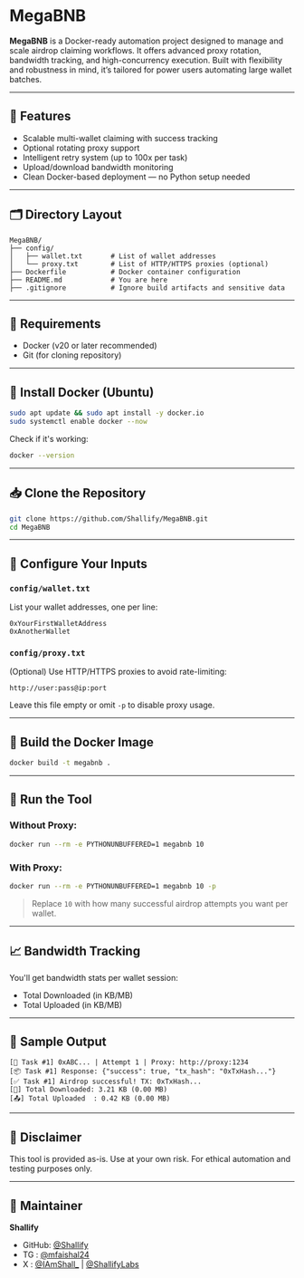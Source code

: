 # MegaBNB

**MegaBNB** is a Docker-ready automation project designed to manage and scale airdrop claiming workflows. It offers advanced proxy rotation, bandwidth tracking, and high-concurrency execution. Built with flexibility and robustness in mind, it’s tailored for power users automating large wallet batches.

---

## 🔧 Features
- Scalable multi-wallet claiming with success tracking
- Optional rotating proxy support
- Intelligent retry system (up to 100x per task)
- Upload/download bandwidth monitoring
- Clean Docker-based deployment — no Python setup needed

---

## 🗂️ Directory Layout
```
MegaBNB/
├── config/
│   ├── wallet.txt       # List of wallet addresses
│   └── proxy.txt        # List of HTTP/HTTPS proxies (optional)
├── Dockerfile           # Docker container configuration
├── README.md            # You are here
├── .gitignore           # Ignore build artifacts and sensitive data
```

---

## 🧱 Requirements
- Docker (v20 or later recommended)
- Git (for cloning repository)

---

## 🐧 Install Docker (Ubuntu)
```bash
sudo apt update && sudo apt install -y docker.io
sudo systemctl enable docker --now
```
Check if it's working:
```bash
docker --version
```

---

## 📥 Clone the Repository
```bash
git clone https://github.com/Shallify/MegaBNB.git
cd MegaBNB
```

---

## 🧾 Configure Your Inputs

### `config/wallet.txt`
List your wallet addresses, one per line:
```
0xYourFirstWalletAddress
0xAnotherWallet
```

### `config/proxy.txt`
(Optional) Use HTTP/HTTPS proxies to avoid rate-limiting:
```
http://user:pass@ip:port
```
Leave this file empty or omit `-p` to disable proxy usage.

---

## 🐳 Build the Docker Image
```bash
docker build -t megabnb .
```

---

## 🚀 Run the Tool

### Without Proxy:
```bash
docker run --rm -e PYTHONUNBUFFERED=1 megabnb 10
```

### With Proxy:
```bash
docker run --rm -e PYTHONUNBUFFERED=1 megabnb 10 -p
```

> Replace `10` with how many successful airdrop attempts you want per wallet.

---

## 📈 Bandwidth Tracking
You'll get bandwidth stats per wallet session:
- Total Downloaded (in KB/MB)
- Total Uploaded (in KB/MB)

---

## 🧪 Sample Output
```
[🧪 Task #1] 0xABC... | Attempt 1 | Proxy: http://proxy:1234
[📦 Task #1] Response: {"success": true, "tx_hash": "0xTxHash..."}
[✅ Task #1] Airdrop successful! TX: 0xTxHash...
[📡] Total Downloaded: 3.21 KB (0.00 MB)
[📤] Total Uploaded  : 0.42 KB (0.00 MB)
```

---

## 📌 Disclaimer
This tool is provided as-is. Use at your own risk. For ethical automation and testing purposes only.

---

## 👤 Maintainer
**Shallify**  
- GitHub: [@Shallify](https://github.com/Shallify)  
- TG : [@mfaishal24](https://t.me/mfaishal24)
- X : [@IAmShall_](https://x.com/IAmShall_) | [@ShallifyLabs](https://x.com/ShallifyLabs)

